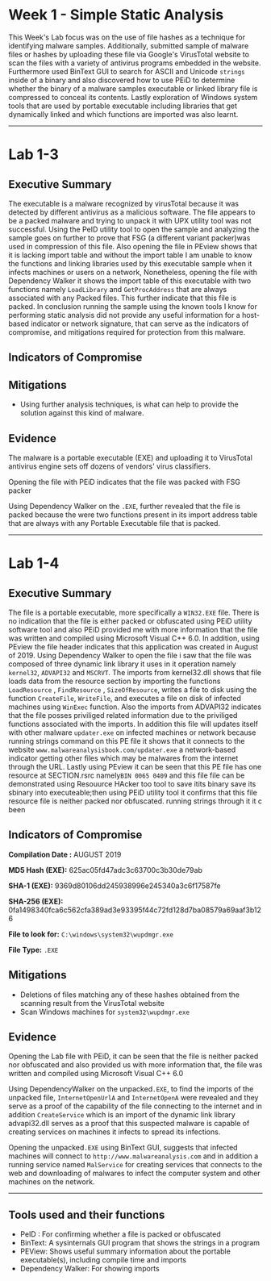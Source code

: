 # Week 1 - Simple Static Analysis

This Week's Lab focus was on the use of file hashes as a technique for identifying malware samples. Additionally, submitted sample of malware files or hashes by uploading these file via Google's VirusTotal website to scan the files with a variety of antivirus programs embedded in the website. Furthermore used BinText GUI  to search for ASCII and Unicode `strings` inside of a binary and also discovered how to use PEiD to determine whether the binary of a malware samples executable or linked library file is compressed to conceal its contents. Lastly exploration of Windows system tools that are used by portable executable including libraries that get dynamically linked and which functions are imported was also learnt.

---
# Lab 1-3 

## Executive Summary

The executable is a malware recognized by virusTotal because it was detected by different antivirus as a malicious software. The file appears to be a packed malware and trying to unpack it with UPX utility tool was not successful. Using the PeID utility tool to open the sample and analyzing the sample goes on further to prove that FSG (a different variant packer)was used in compression of this file. Also opening the file in PEview shows that it is lacking import table and without the import table I am unable to know the functions and linking libraries used by this executable sample when it infects machines or users on a network, Nonetheless, opening the file with Dependency Walker it shows the import table of this executable with two functions namely `LoadLibrary` and `GetProcAddress` that are always associated with any Packed files. This further indicate that this file is packed. In conclusion running the sample using the known tools I know for performing static analysis did not provide any useful information for a host-based indicator or network signature, that can serve as the indicators of compromise, and mitigations required for protection from this malware.

## Indicators of Compromise 


## Mitigations

- Using further analysis techniques, is what can help to provide the solution against this kind of malware.

## Evidence

The malware is a portable executable (EXE) and uploading it to VirusTotal antivirus engine sets off dozens of vendors' virus classifiers.

Opening the file with PEiD indicates that the file was packed with FSG packer

Using Dependency Walker on the `.EXE`, further revealed that the file is packed because the were two functions present in its import address table that are always with any Portable Executable file that is packed. 

---
# Lab 1-4

## Executive Summary
The file is a portable executable, more specifically a `WIN32.EXE` file. There is no indication that the file is either packed or obfuscated using PEiD utility software tool and also PEiD provided me with more information that the file was written and compiled using Microsoft Visual C++ 6.0. In addition, using PEview the file header indicates that this application was created in August of 2019. Using Dependency Walker to open the file i saw that the file was composed of three dynamic link library it uses in it operation namely `kernel32`, `ADVAPI32` and `MSCRVT`. The imports from kernel32.dll shows that file loads data from the resource section by importing the functions `LoadResource` , `FindResource` , `SizeOfResource`, writes a file to disk using the function `CreateFile`, `WriteFile`, and executes a file on disk of infected machines using `WinExec` function. Also the imports from ADVAPI32 indicates that the file posses priviliged related information due to the priviliged functions associated with the imports. In addition this file will updates itself with other malware `updater.exe` on infected machines or network because running strings command on this PE file it shows that it connects to the website `www.malwareanalysisbook.com/updater.exe` a  network-based indicator getting other files which may be malwares from the internet through the URL. Lastly using PEview it can be seen that this PE file has one resource at SECTION.rsrc namely`BIN 0065 0409` and this file file can be demonstrated using Resouurce HAcker too tool to save itits binary save its sbinary into executeable;then using PEiD utility tool it confirms that this file resource file is neither packed nor obfuscated. running strings through it it c been 

## Indicators of Compromise

**Compilation Date :** AUGUST 2019

**MD5 Hash (EXE):**	625ac05fd47adc3c63700c3b30de79ab

**SHA-1 (EXE):**	9369d80106dd245938996e245340a3c6f17587fe

**SHA-256 (EXE):**	0fa1498340fca6c562cfa389ad3e93395f44c72fd128d7ba08579a69aaf3b126

**File to look for:** `C:\windows\system32\wupdmgr.exe`

**File Type:** `.EXE`

## Mitigations
- Deletions of files matching any of these hashes obtained from the scanning result from the VirusTotal website
- Scan Windows machines for `system32\wupdmgr.exe`

## Evidence

Opening the Lab file with PEiD, it can be seen that the file is neither packed nor obfuscated and also provided us with more information that, the file  was written and compiled using Microsoft Visual C++ 6.0

Using DependencyWalker on the  unpacked`.EXE`, to find the imports of the unpacked file, `InternetOpenUrlA` and `InternetOpenA` were revealed and they serve as a proof of the capability of the file connecting to the internet and in addition `CreateService` which is an import of the dynamic link library advapi32.dll serves as a proof that this suspected malware is capable of creating services on machines it infects to spread its infections.

Opening the unpacked`.EXE` using BinText GUI, suggests that infected machines will connect to `http://www.malwareanalysis.com` and in addition a running service named `MalService` for creating services that connects to the web and downloading of malwares  to infect the computer system and other machines on the network.

---

## Tools used and their functions
- PeID : For confirming whether a file is packed or obfuscated
- BinText: A sysinternals GUI program that shows the strings in a program
- PEView: Shows useful summary information about the portable executable(s), including compile time and imports
- Dependency Walker: For showing imports

